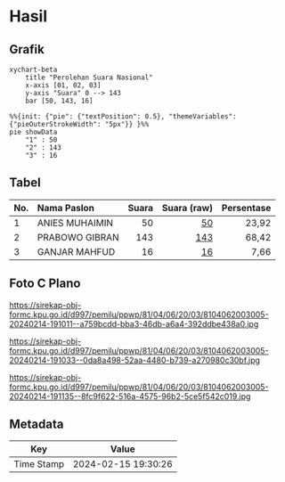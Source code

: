 # Hasil

## Grafik

```mermaid
xychart-beta
    title "Perolehan Suara Nasional"
    x-axis [01, 02, 03]
    y-axis "Suara" 0 --> 143
    bar [50, 143, 16]
```

```mermaid
%%{init: {"pie": {"textPosition": 0.5}, "themeVariables": {"pieOuterStrokeWidth": "5px"}} }%%
pie showData
    "1" : 50
    "2" : 143
    "3" : 16
```

## Tabel

| No. | Nama Paslon    | Suara | Suara (raw) | Persentase |
|:--- |:-------------- | -----:| -----------:| ----------:|
| 1   | ANIES MUHAIMIN | 50    | [50][p-1]   | 23,92      |
| 2   | PRABOWO GIBRAN | 143   | [143][p-2]  | 68,42      |
| 3   | GANJAR MAHFUD  | 16    | [16][p-3]   | 7,66       |


[p-1]: https://github.com/gigit-pemilu/pemilu-2024/blob/main/pilpres/hitung-suara/sub/81-maluku/sub/04-buru/sub/06-waplau/sub/2003-waeura/sub/005-tps/sub/paslon-1.txt
[p-2]: https://github.com/gigit-pemilu/pemilu-2024/blob/main/pilpres/hitung-suara/sub/81-maluku/sub/04-buru/sub/06-waplau/sub/2003-waeura/sub/005-tps/sub/paslon-2.txt
[p-3]: https://github.com/gigit-pemilu/pemilu-2024/blob/main/pilpres/hitung-suara/sub/81-maluku/sub/04-buru/sub/06-waplau/sub/2003-waeura/sub/005-tps/sub/paslon-3.txt

## Foto C Plano

https://sirekap-obj-formc.kpu.go.id/d997/pemilu/ppwp/81/04/06/20/03/8104062003005-20240214-191011--a759bcdd-bba3-46db-a6a4-392ddbe438a0.jpg

https://sirekap-obj-formc.kpu.go.id/d997/pemilu/ppwp/81/04/06/20/03/8104062003005-20240214-191033--0da8a498-52aa-4480-b739-a270980c30bf.jpg

https://sirekap-obj-formc.kpu.go.id/d997/pemilu/ppwp/81/04/06/20/03/8104062003005-20240214-191135--8fc9f622-516a-4575-96b2-5ce5f542c019.jpg


## Metadata

| Key        | Value               |
| ---------- | ------------------- |
| Time Stamp | 2024-02-15 19:30:26 |



